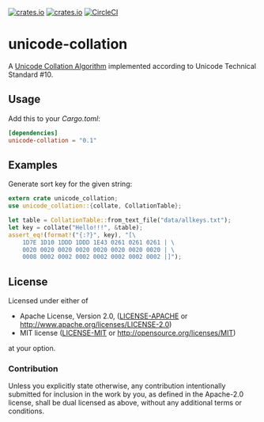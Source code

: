 [![crates.io](https://img.shields.io/crates/v/unicode-collation.svg)](https://crates.io/crates/unicode-collation)
[![crates.io](https://img.shields.io/crates/d/unicode-collation.svg)](https://crates.io/crates/unicode-collation)
[![CircleCI](https://img.shields.io/circleci/project/github/idubrov/unicode-collation.svg)](https://circleci.com/gh/idubrov/unicode-collation)

# unicode-collation

A [Unicode Collation Algorithm](https://www.unicode.org/reports/tr10/) implemented according
to Unicode Technical Standard #10.

## Usage

Add this to your *Cargo.toml*:
```toml
[dependencies]
unicode-collation = "0.1"
```

## Examples
Generate sort key for the given string:

```rust
extern crate unicode_collation;
use unicode_collation::{collate, CollationTable};

let table = CollationTable::from_text_file("data/allkeys.txt");
let key = collate("Hello!!!", &table);
assert_eq!(format!("{:?}", key), "[\
    1D7E 1D10 1DDD 1DDD 1E43 0261 0261 0261 | \
    0020 0020 0020 0020 0020 0020 0020 0020 | \
    0008 0002 0002 0002 0002 0002 0002 0002 |]");
```

## License

Licensed under either of

 * Apache License, Version 2.0, ([LICENSE-APACHE](LICENSE-APACHE) or http://www.apache.org/licenses/LICENSE-2.0)
 * MIT license ([LICENSE-MIT](LICENSE-MIT) or http://opensource.org/licenses/MIT)

at your option.

### Contribution

Unless you explicitly state otherwise, any contribution intentionally submitted
for inclusion in the work by you, as defined in the Apache-2.0 license, shall be dual licensed as above, without any
additional terms or conditions.
